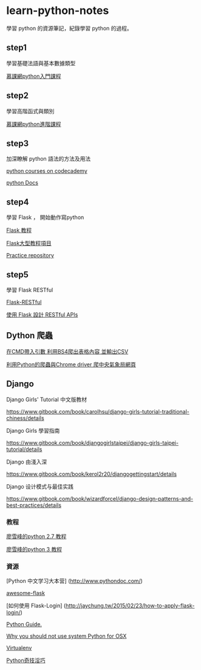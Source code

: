 # learn-python-notes
學習 python 的資源筆記，紀錄學習 python 的過程。

## step1

學習基礎法語與基本數據類型

[慕課網python入門課程](http://www.imooc.com/learn/177)

## step2

學習高階函式與類別

[慕課網python進階課程](http://www.imooc.com/learn/317)

## step3

加深瞭解 python 語法的方法及用法

[python courses on codecademy](https://www.codecademy.com/zh/learn/python)

[python Docs](http://www.pythondoc.com/pythontutorial27/)

## step4

學習 Flask ， 開始動作寫python

[Flask 教程](http://www.pythondoc.com/flask/index.html)

[Flask大型教程項目](http://www.pythondoc.com/flask-mega-tutorial/index.html)

[Practice repository](https://github.com/duncan60/python-practice-project)

## step5

學習 Flask RESTful

[Flask-RESTful ](http://www.pythondoc.com/Flask-RESTful/index.html)

[使用 Flask 設計 RESTful APIs](http://www.pythondoc.com/flask-restful/index.html)

## Dython 爬蟲

[在CMD帶入引數 利用BS4爬出表格內容 並輸出CSV](https://gist.github.com/justin3737/787e90f03f277b54be34cb49ef76f020)

[利用Python的爬蟲與Chrome driver 爬中央氣象局網頁](https://gist.github.com/justin3737/3200a8dc7021a00778eae9be8d6d37b4)

## Django 
Django Girls' Tutorial 中文版教材

https://www.gitbook.com/book/carolhsu/django-girls-tutorial-traditional-chiness/details

Django Girls 學習指南

https://www.gitbook.com/book/djangogirlstaipei/django-girls-taipei-tutorial/details

Django 由淺入深

https://www.gitbook.com/book/kerol2r20/djangogettingstart/details

Django 设计模式与最佳实践

https://www.gitbook.com/book/wizardforcel/django-design-patterns-and-best-practices/details




### 教程
[廖雪峰的python 2.7 教程](http://www.liaoxuefeng.com/wiki/001374738125095c955c1e6d8bb493182103fac9270762a000)

[廖雪峰的python 3 教程 ](http://www.liaoxuefeng.com/wiki/0014316089557264a6b348958f449949df42a6d3a2e542c000)

### 資源
[Python 中文学习大本营] (http://www.pythondoc.com/)

[awesome-flask](https://github.com/humiaozuzu/awesome-flask)

[如何使用 Flask-Login] (http://jaychung.tw/2015/02/23/how-to-apply-flask-login/)

[Python Guide.](http://docs.python-guide.org/en/latest/)

[Why you should not use system Python for OSX](https://github.com/MacPython/wiki/wiki/Which-Python)

[Virtualenv](http://virtualenv.readthedocs.org/en/latest/)

[Python奇技淫巧](http://andrewliu.in/2015/11/14/Python%E5%A5%87%E6%8A%80%E6%B7%AB%E5%B7%A7/)
